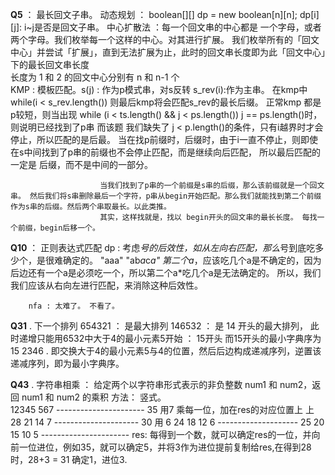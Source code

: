 **Q5** ： 最长回文子串。
            动态规划 ： boolean[][] dp = new boolean[n][n]; dp[i][j]: i~j是否是回文子串。 
            中心扩散法 ：每一个回文串的中心都是 一个字母，或者两个字母。我们枚举每一个这样的中心。对其进行扩展。
                        我们枚举所有的「回文中心」并尝试「扩展」，直到无法扩展为止，此时的回文串长度即为此「回文中心」下的最长回文串长度  
                        长度为 1 和 2 的回文中心分别有 n 和 n-1 个  
            KMP : 模板匹配。s(j) : 作为p模式串，对s反转 s_rev(i):作为主串。 在kmp中while(i < s_rev.length()) 
                        则最后kmp将会匹配s_rev的最长后缀。 
                        正常kmp 都是p较短，则当出现 while (i < ts.length() && j < ps.length())  j ==  ps.length()时，则说明已经找到了p串
                        而该题 我们缺失了 j < p.length()的条件，只有i越界时才会停止，所以匹配的是后最。
                        当在找p前缀时，后缀时，由于i一直不停止，则即使在s中间找到了p串的前缀也不会停止匹配，而是继续向后匹配，
                        所以最后匹配的一定是 后缀，而不是中间的一部分。

                        当我们找到了p串的一个前缀是s串的后缀，那么该前缀就是一个回文串。 然后我们将s串删除最后一个字符，p串从begin开始匹配。那么我们就能找到第二个前缀作为s串的后缀。然后两个串取最长。以此类推。
                        其实，这样找就是，找以 begin开头的回文串的最长长度。 每找一个前缀，begin后移一个。

**Q10** ： 正则表达式匹配
        dp :  考虑*号的后效性，如从左向右匹配，那么*号到底吃多少个，是很难确定的。
            "aaa"
            "ab*a*c*a"  第二个a*，应该吃几个a是不确定的，因为后边还有一个a是必须吃一个，所以第二个a*吃几个a是无法确定的。
            所以，我们我们应该从右向左进行匹配，来消除这种后效性。

        nfa : 太难了。 不看了。


**Q31**  . 下一个排列 
        654321 ： 是最大排列
        146532 ： 是 14  开头的最大排列， 此时递增只能用6532中大于4的最小元素5开始 ： 15开头
        而15开头的最小字典序为 15 2346 . 即交换大于4的最小元素5与4的位置，然后后边构成递减序列，逆置该递减序列，即为最小字典序。

**Q43**  . 字符串相乘   ： 给定两个以字符串形式表示的非负整数 num1 和 num2，返回 num1 和 num2 的乘积
                方法：  竖式。      
                     12345
                       567
                ----------------------
                        35                用7 乘每一位，加在res的对应位置上 上
                       28
                      21
                     14
                     7
                ---------------------
                       30                用 6 
                      24
                     18
                    12
                    6
                --------------------
                      25
                     20
                    15
                   10
                   5
                ----------------------
            res:
            每得到一个数，就可以确定res的一位，并向前一位进位，例如35，就可以确定5，并将3作为进位提前复制给res,在得到28时，28+3 = 31 确定1，进位3.